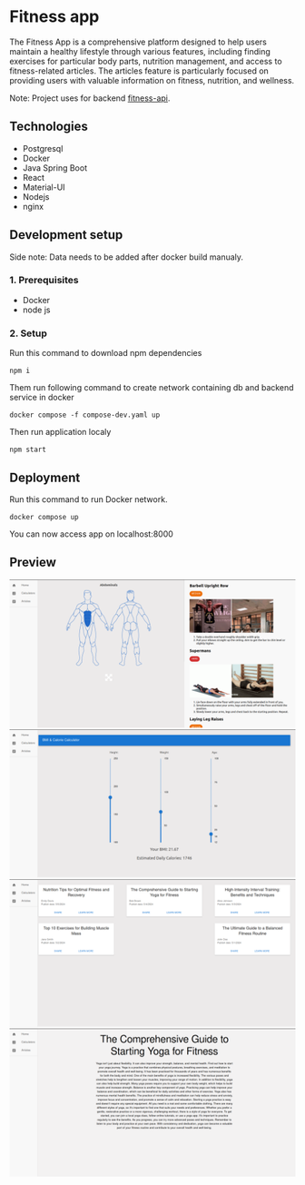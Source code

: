# Fitness app
The Fitness App is a comprehensive platform designed to help users maintain a healthy lifestyle through various features, including finding exercises for particular body parts, nutrition management, and access to fitness-related articles. The articles feature is particularly focused on providing users with valuable information on fitness, nutrition, and wellness.

Note: Project uses for backend [fitness-api](https://github.com/ksawio97/fitness-api).

## Technologies
- Postgresql
- Docker
- Java Spring Boot
- React
- Material-UI
- Nodejs
- nginx
## Development setup
Side note: Data needs to be added after docker build manualy.
### 1. Prerequisites
 - Docker
 - node js
### 2. Setup
Run this command to download npm dependencies
```
npm i
```
Them run following command to create network containing db and backend service in docker
```
docker compose -f compose-dev.yaml up
```
Then run application localy
```
npm start
```
## Deployment
Run this command to run Docker network.
```
docker compose up
```
You can now access app on localhost:8000

## Preview 
![main page](/docs-media/1.png)
![calculator page](/docs-media/2.png)
![articles page](/docs-media/3.png)
![article page](/docs-media/4.png)